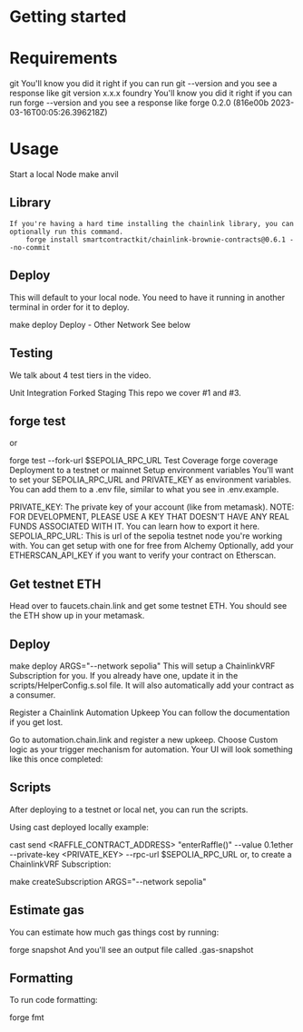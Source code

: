 # Getting started

# Requirements
git
    You'll know you did it right if you can run git --version and you see a response like git version x.x.x
foundry
    You'll know you did it right if you can run forge --version and you see a response like forge 0.2.0 (816e00b 2023-03-16T00:05:26.396218Z)

 # Usage
Start a local Node
        make anvil
## Library
    If you're having a hard time installing the chainlink library, you can optionally run this command.
        forge install smartcontractkit/chainlink-brownie-contracts@0.6.1 --no-commit

## Deploy
This will default to your local node. You need to have it running in another terminal in order for it to deploy.

make deploy
Deploy - Other Network
See below

## Testing
We talk about 4 test tiers in the video.

Unit
Integration
Forked
Staging
This repo we cover #1 and #3.

 ## forge test
or

forge test --fork-url $SEPOLIA_RPC_URL
Test Coverage
forge coverage
Deployment to a testnet or mainnet
Setup environment variables
You'll want to set your SEPOLIA_RPC_URL and PRIVATE_KEY as environment variables. You can add them to a .env file, similar to what you see in .env.example.

PRIVATE_KEY: The private key of your account (like from metamask). NOTE: FOR DEVELOPMENT, PLEASE USE A KEY THAT DOESN'T HAVE ANY REAL FUNDS ASSOCIATED WITH IT.
You can learn how to export it here.
SEPOLIA_RPC_URL: This is url of the sepolia testnet node you're working with. You can get setup with one for free from Alchemy
Optionally, add your ETHERSCAN_API_KEY if you want to verify your contract on Etherscan.

## Get testnet ETH
Head over to faucets.chain.link and get some testnet ETH. You should see the ETH show up in your metamask.

## Deploy
make deploy ARGS="--network sepolia"
This will setup a ChainlinkVRF Subscription for you. If you already have one, update it in the scripts/HelperConfig.s.sol file. It will also automatically add your contract as a consumer.

Register a Chainlink Automation Upkeep
You can follow the documentation if you get lost.

Go to automation.chain.link and register a new upkeep. Choose Custom logic as your trigger mechanism for automation. Your UI will look something like this once completed:

## Scripts
After deploying to a testnet or local net, you can run the scripts.

Using cast deployed locally example:

cast send <RAFFLE_CONTRACT_ADDRESS> "enterRaffle()" --value 0.1ether --private-key <PRIVATE_KEY> --rpc-url $SEPOLIA_RPC_URL
or, to create a ChainlinkVRF Subscription:

make createSubscription ARGS="--network sepolia"
## Estimate gas
You can estimate how much gas things cost by running:

 forge snapshot
And you'll see an output file called .gas-snapshot

## Formatting
To run code formatting:

forge fmt
